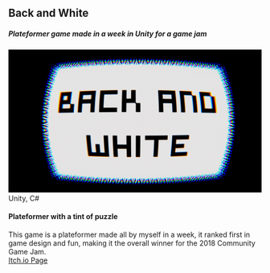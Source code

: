 ## Back and White
##### *Plateformer game made in a week in Unity for a game jam*

<img src="./media/BaW/baw_0.jpg">
Unity, C#

#### Plateformer with a tint of puzzle
This game is a plateformer made all by myself in a week, it ranked first in game design and fun, making it the overall winner for  the 2018 Community Game Jam. <br />
[Itch.io Page](https://basyk-games.itch.io/back-and-white-cgj)